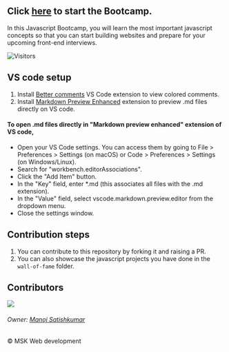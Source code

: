 ## Click [here](https://topmate.io/manoj_satishkumar) to start the Bootcamp.

In this Javascript Bootcamp, you will learn the most important javascript concepts so that you can start building websites and prepare for your upcoming front-end interviews.

![Visitors](https://api.visitorbadge.io/api/visitors?path=https%3A%2F%2Fgithub.com%2FMSK-Web-development%2Fmsk-javascript-bootcamp&label=Visitors&labelColor=%23d9e3f0&countColor=%2337d67a)

## VS code setup

1. Install [Better comments](https://marketplace.visualstudio.com/items?itemName=aaron-bond.better-comments) VS Code extension to view colored comments.
2. Install [Markdown Preview Enhanced](https://marketplace.visualstudio.com/items?itemName=shd101wyy.markdown-preview-enhanced) extension to preview .md files directly on VS code.

#### To open .md files directly in "Markdown preview enhanced" extension of VS code,

- Open your VS Code settings. You can access them by going to File > Preferences > Settings (on macOS) or Code > Preferences > Settings (on Windows/Linux).
- Search for "workbench.editorAssociations".
- Click the "Add Item" button.
- In the "Key" field, enter \*.md (this associates all files with the .md extension).
- In the "Value" field, select vscode.markdown.preview.editor from the dropdown menu.
- Close the settings window.

## Contribution steps

1. You can contribute to this repository by forking it and raising a PR.
2. You can also showcase the javascript projects you have done in the `wall-of-fame` folder.

## Contributors

<a href="https://github.com/MSK-Web-development/msk-javascript-bootcamp/graphs/contributors">
  <img src="https://contributors-img.web.app/image?repo=MSK-Web-development/msk-javascript-bootcamp" />
</a>

###### Owner: [Manoj Satishkumar](https://www.linkedin.com/in/manojsatishkumar/)

© MSK Web development
